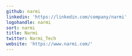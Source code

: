 ```yaml
---
github: narmi
linkedin: 'https://linkedin.com/company/narmi'
logohandle: narmi
sort: narmi
title: Narmi
twitter: Narmi_Tech
website: 'https://www.narmi.com/'
---
```

